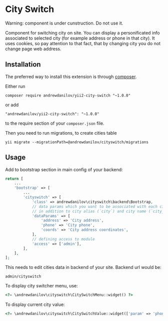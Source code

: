 City Switch
===================
Warning: component is under cunstruction. Do not use it.

Component for switching city on site. You can display a personificated info associated to selected city (for example address or phone in that city). It uses cookies, so pay attention to that fact, that by changing city you do not change page web address.

Installation
------------

The preferred way to install this extension is through [composer](http://getcomposer.org/download/).

Either run

```
composer require andrewdanilov/yii2-city-switch "~1.0.0"
```

or add

```
"andrewdanilov/yii2-city-switch": "~1.0.0"
```

to the require section of your `composer.json` file.

Then you need to run migrations, to create cities table
```
yii migrate --migrationPath=@andrewdanilov/cityswitch/migrations
```

Usage
-----

Add to bootstrap section in main config of your backend:

```php
return [
	...
	'bootstrap' => [
		...
		'cityswitch' => [
			'class' => andrewdanilov\cityswitch\backend\Bootstrap,
			// data params which you want to be associated with each city
			// in addition to city alias (`city`) and city name (`city_name`)
			'dataParams' => [
				'address' => 'City address',
				'phone' => 'City phone',
				'coords' => 'City address coordinates',
			],
			// defining access to module
			'access' => ['admin'],
		],
	],
];
```
This needs to edit cities data in backend of your site. Backend url would be:
```
admin/cityswitch
```

To display city switcher menu, use:
```php
<?= \andrewdanilov\cityswitch\CitySwitchMenu::widget() ?>
```

To display current city value:
```php
<?= \andrewdanilov\cityswitch\CitySwitchValue::widget(['param' => 'phone']) ?>
```
